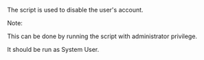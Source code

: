 The script is used to disable the user's account.

Note:

This can be done by running the script with administrator privilege.

It should be run as System User.